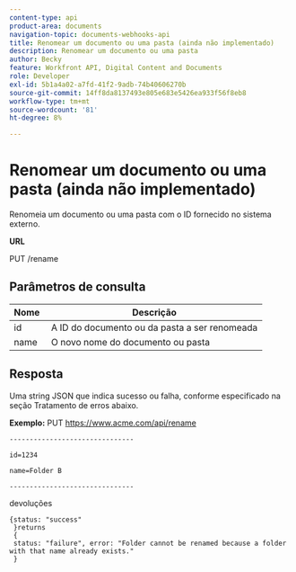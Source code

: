```yaml
---
content-type: api
product-area: documents
navigation-topic: documents-webhooks-api
title: Renomear um documento ou uma pasta (ainda não implementado)
description: Renomear um documento ou uma pasta
author: Becky
feature: Workfront API, Digital Content and Documents
role: Developer
exl-id: 5b1a4a02-a7fd-41f2-9adb-74b40606270b
source-git-commit: 14ff8da8137493e805e683e5426ea933f56f8eb8
workflow-type: tm+mt
source-wordcount: '81'
ht-degree: 8%

---
```



# Renomear um documento ou uma pasta (ainda não implementado)

Renomeia um documento ou uma pasta com o ID fornecido no sistema externo.

**URL**

PUT /rename

## Parâmetros de consulta

| Nome  | Descrição |
|---|---|
| id | A ID do documento ou da pasta a ser renomeada |
| name  | O novo nome do documento ou pasta |


## Resposta

Uma string JSON que indica sucesso ou falha, conforme especificado na seção Tratamento de erros abaixo.

**Exemplo:** PUT https://www.acme.com/api/rename

```
-------------------------------

id=1234

name=Folder B ­­­­­­­­­­­­­­­­­­­­­­­­­­­­­­­­­­­­

-------------------------------
```

devoluções

```
{status: "success"
 }returns
 {
 status: "failure", error: "Folder cannot be renamed because a folder with that name already exists."
 }
```
